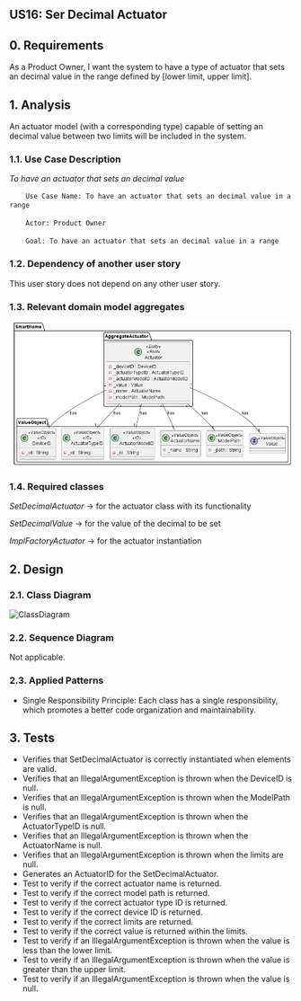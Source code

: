 ## US16: Ser Decimal Actuator

## 0. Requirements

As a Product Owner, I want the system to have a type of actuator that sets an decimal value in the range
defined by [lower limit, upper limit].

## 1. Analysis

An actuator model (with a corresponding type) capable of setting an decimal value between two limits will be included in the system.

### 1.1. Use Case Description
_To have an actuator that sets an decimal value_

        Use Case Name: To have an actuator that sets an decimal value in a range
    
        Actor: Product Owner
    
        Goal: To have an actuator that sets an decimal value in a range


### 1.2. Dependency of another user story
This user story does not depend on any other user story.

### 1.3. Relevant domain model aggregates
![Actuator](../../general/agreggateModels/Actuator.png)

### 1.4. Required classes
_SetDecimalActuator_ -> for the actuator class with its functionality

_SetDecimalValue_ -> for the value of the decimal to be set

_ImplFactoryActuator_ -> for the actuator instantiation

## 2. Design

### 2.1. Class Diagram
![ClassDiagram](/artifacts/US16CD.svg)

### 2.2. Sequence Diagram
Not applicable.

### 2.3. Applied Patterns
- Single Responsibility Principle: Each class has a single responsibility, which promotes a better code organization
  and maintainability.

## 3. Tests
- Verifies that SetDecimalActuator is correctly instantiated when elements are valid.
- Verifies that an IllegalArgumentException is thrown when the DeviceID is null.
- Verifies that an IllegalArgumentException is thrown when the ModelPath is null.
- Verifies that an IllegalArgumentException is thrown when the ActuatorTypeID is null.
- Verifies that an IllegalArgumentException is thrown when the ActuatorName is null.
- Verifies that an IllegalArgumentException is thrown when the limits are null.
- Generates an ActuatorID for the SetDecimalActuator.
- Test to verify if the correct actuator name is returned.
- Test to verify if the correct model path is returned.
- Test to verify if the correct actuator type ID is returned.
- Test to verify if the correct device ID is returned.
- Test to verify if the correct limits are returned.
- Test to verify if the correct value is returned within the limits.
- Test to verify if an IllegalArgumentException is thrown when the value is less than the lower limit.
- Test to verify if an IllegalArgumentException is thrown when the value is greater than the upper limit.
- Test to verify if an IllegalArgumentException is thrown when the value is null.

